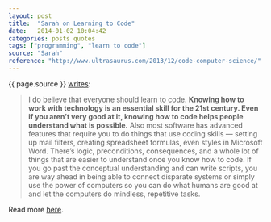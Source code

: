 ```yaml
---
layout: post
title:  "Sarah on Learning to Code"
date:   2014-01-02 10:04:42
categories: posts quotes
tags: ["programming", "learn to code"]
source: "Sarah"
reference: "http://www.ultrasaurus.com/2013/12/code-computer-science/"
---
```


{{ page.source }} [writes]({{page.reference}}):

> I do believe that everyone should learn to code. <b>Knowing how to work with technology is an essential skill for the 21st century. Even if you aren’t very good at it, knowing how to code helps people understand what is possible.</b> Also most software has advanced features that require you to do things that use coding skills — setting up mail filters, creating spreadsheet formulas, even styles in Microsoft Word. There’s logic, preconditions, consequences, and a whole lot of things that are easier to understand once you know how to code. If you go past the conceptual understanding and can write scripts, you are way ahead in being able to connect disparate systems or simply use the power of computers so you can do what humans are good at and let the computers do mindless, repetitive tasks.

Read more [here]({{page.reference}}).
